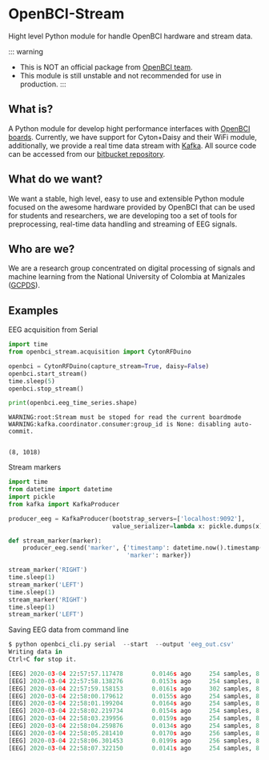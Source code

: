 # OpenBCI-Stream

Hight level Python module for handle OpenBCI hardware and stream data.

::: warning
  * This is NOT an official package from [OpenBCI team](https://openbci.com/).
  * This module is still unstable and not recommended for use in production.
:::

## What is?

A Python module for develop hight performance interfaces with [OpenBCI boards](https://openbci.com/).
Currently, we have support for Cyton+Daisy and their WiFi module, additionally, we provide a real time data stream with [Kafka](https://kafka.apache.org/).
All source code can be accessed from our [bitbucket repository](https://bitbucket.org/gcpds/python-openbci_stream/).

## What do we want?

We want a stable, high level, easy to use and extensible Python module focused on the awesome hardware provided by OpenBCI that can be used for students and researchers, we are developing too a set of tools for preprocessing, real-time data handling and streaming of EEG signals.

## Who are we?
We are a research group concentrated on digital processing of signals and machine learning from the National University of Colombia at Manizales ([GCPDS](http://www.hermes.unal.edu.co/pages/Consultas/Grupo.xhtml;jsessionid=8701CFAD84FB5D540090846EA8912D48.tomcat6?idGrupo=615&opcion=1>)).

## Examples

EEG acquisition from Serial


```python
import time
from openbci_stream.acquisition import CytonRFDuino

openbci = CytonRFDuino(capture_stream=True, daisy=False)
openbci.start_stream()
time.sleep(5)
openbci.stop_stream()

print(openbci.eeg_time_series.shape)
```

    WARNING:root:Stream must be stoped for read the current boardmode
    WARNING:kafka.coordinator.consumer:group_id is None: disabling auto-commit.


    (8, 1018)


Stream markers


```python
import time
from datetime import datetime
import pickle
from kafka import KafkaProducer

producer_eeg = KafkaProducer(bootstrap_servers=['localhost:9092'],
                             value_serializer=lambda x: pickle.dumps(x))

def stream_marker(marker):
    producer_eeg.send('marker', {'timestamp': datetime.now().timestamp(), 
                                 'marker': marker})

stream_marker('RIGHT')
time.sleep(1) 
stream_marker('LEFT')
time.sleep(1) 
stream_marker('RIGHT')
time.sleep(1) 
stream_marker('LEFT')    
```

Saving EEG data from command line


```python
$ python openbci_cli.py serial  --start  --output 'eeg_out.csv'
Writing data in 
Ctrl+C for stop it.

[EEG] 2020-03-04 22:57:57.117478        0.0146s ago     254 samples, 8 channels
[EEG] 2020-03-04 22:57:58.138276        0.0153s ago     254 samples, 8 channels
[EEG] 2020-03-04 22:57:59.158153        0.0161s ago     302 samples, 8 channels
[EEG] 2020-03-04 22:58:00.179612        0.0155s ago     254 samples, 8 channels
[EEG] 2020-03-04 22:58:01.199204        0.0164s ago     254 samples, 8 channels
[EEG] 2020-03-04 22:58:02.219734        0.0154s ago     254 samples, 8 channels
[EEG] 2020-03-04 22:58:03.239956        0.0159s ago     254 samples, 8 channels
[EEG] 2020-03-04 22:58:04.259876        0.0134s ago     254 samples, 8 channels
[EEG] 2020-03-04 22:58:05.281410        0.0170s ago     256 samples, 8 channels
[EEG] 2020-03-04 22:58:06.301453        0.0199s ago     256 samples, 8 channels
[EEG] 2020-03-04 22:58:07.322150        0.0141s ago     254 samples, 8 channels
```
